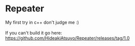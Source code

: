 # Repeater

My first try in c++ don't judge me :)<br><br>If you can't build it go here: https://github.com/HideakiAtsuyo/Repeater/releases/tag/1.0
